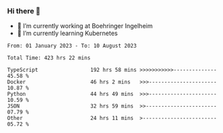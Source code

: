 ### Hi there 👋
- 🔭 I’m currently working at Boehringer Ingelheim
- 🌱 I’m currently learning Kubernetes

 
<!--START_SECTION:waka-->

```text
From: 01 January 2023 - To: 10 August 2023

Total Time: 423 hrs 22 mins

TypeScript                 192 hrs 58 mins >>>>>>>>>>>--------------   45.58 %
Docker                     46 hrs 2 mins   >>>----------------------   10.87 %
Python                     44 hrs 49 mins  >>>----------------------   10.59 %
JSON                       32 hrs 59 mins  >>-----------------------   07.79 %
Other                      24 hrs 11 mins  >------------------------   05.72 %
```

<!--END_SECTION:waka-->

 
